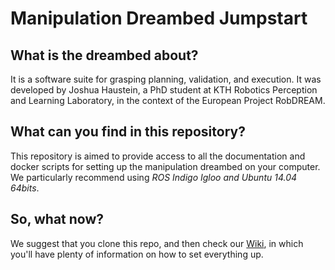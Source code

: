 # Manipulation Dreambed Jumpstart

## What is the dreambed about?

It is a software suite for grasping planning, validation, and execution. 
It was developed by Joshua Haustein, a PhD student at KTH Robotics Perception and Learning Laboratory, in the context of the European Project RobDREAM.


## What can you find in this repository?
This repository is aimed to provide access to all the documentation and docker scripts for setting up the manipulation dreambed on your computer.
We particularly recommend using *ROS Indigo Igloo and Ubuntu 14.04 64bits*.

## So, what now?
We suggest that you clone this repo, and then check our [Wiki](https://github.com/kth-ros-pkg/manipulation_dreambed_jumpstart/wiki), in which you'll have plenty of information on how to set everything up.
